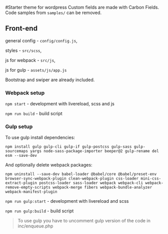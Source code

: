 #Starter theme for wordpress
Custom fields are made with Carbon Fields. 
Code samples from ```samples/``` can be removed.

## Front-end
general config - ```config/config.js```,

styles - ```src/scss```,

js for webpack - ```src/js```, 

js for gulp - ```assets/js/app.js```

Bootstrap and swiper are already included. 

### Webpack setup
```npm start``` - development with livereload, scss and js

```npm run build``` - build script

### Gulp setup
To use gulp install dependencies: 
```
npm install gulp gulp-cli gulp-if gulp-postcss gulp-sass gulp-sourcemaps yargs node-sass-package-importer beeper@2 gulp-rename del esm --save-dev
```
And optionally delete webpack packages:
```
npm uninstall --save-dev babel-loader @babel/core @babel/preset-env browser-sync-webpack-plugin clean-webpack-plugin css-loader mini-css-extract-plugin postcss-loader sass-loader webpack webpack-cli webpack-remove-empty-scripts webpack-merge fibers webpack-bundle-analyzer webpack-manifest-plugin
```

```npm run gulp:start``` - development with livereload and scss

```npm run gulp:build``` - build script

> To use gulp you have to uncomment gulp version of the code in 
> inc/enqueue.php
